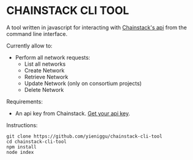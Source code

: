 # CHAINSTACK CLI TOOL

A tool written in javascript for interacting with [Chainstack's api](https://docs.chainstack.com/api/reference/) from the command line interface.

Currently allow to:

- Perform all network requests:
  - List all networks
  - Create Network
  - Retrieve Network
  - Update Network (only on consortium projects)
  - Delete Network

Requirements:

- An api key from Chainstack. [Get your api key](https://docs.chainstack.com/platform/create-an-api-key).

Instructions:

```
git clone https://github.com/yieniggu/chainstack-cli-tool
cd chainstack-cli-tool
npm install
node index
```

